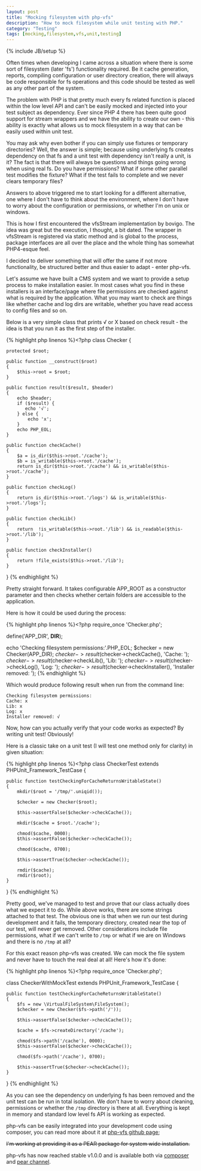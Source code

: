 ```yaml
---
layout: post
title: "Mocking filesystem with php-vfs"
description: "How to mock filesystem while unit testing with PHP."
category: "Testing"
tags: [mocking,filesystem,vfs,unit,testing]
---
```

{% include JB/setup %}


Often times when developing I came across a situation where there is some sort of filesystem (later 'fs') functionality
required. Be it cache generation, reports, compiling configuration or user directory creation, there will always be
code responsible for fs operations and this code should be tested as well as any other part of the system.

The problem with PHP is that pretty much every fs related function is placed within the low level API and can't be easily
mocked and injected into your test subject as dependency. Ever since PHP 4 there has been quite good support for stream
wrappers and we have the ability to create our own - this ability is exactly what allows us to mock filesystem in a way that can
be easily used within unit test.

You may ask why even bother if you can simply use fixtures or temporary directories? Well, the answer is simple; because
using underlying fs creates dependency on that fs and a unit test with dependency isn't really a unit, is it? The fact is
that there will always be questions and things going wrong when using real fs. Do you have permissions? What
if some other parallel test modifies the fixture? What if the test fails to complete and we never clears temporary files?

Answers to above triggered me to start looking for a different alternative, one where I don't have to think
about the environment, where I don't have to worry about the configuration or permissions, or whether I'm on unix or windows.

This is how I first encountered the vfsStream implementation by bovigo. The idea was great but the execution, I thought, a bit dated.
The wrapper in vfsStream is registered via static method and is global to the process, package interfaces are all over the
place and the whole thing has somewhat PHP4-esque feel.

I decided to deliver something that will offer the same if not more functionality, be structured better and thus easier to adapt - enter php-vfs.

Let's assume we have built a CMS system and we want to provide a setup process to make installation easier. In most cases what you find in these installers is an
interface/page where file permissions are checked against what is required by the application. What you may want to check are things like whether cache and log dirs
are writable, whether you have read access to config files and so on.

Below is a very simple class that prints √ or X based on check result - the idea is that you run it as the first step of the installer.

{% highlight php linenos %}<?php
class Checker {

    protected $root;

    public function __construct($root)
    {
        $this->root = $root;
    }

    public function result($result, $header)
    {
        echo $header;
        if ($result) {
           echo '√';
        } else {
            echo 'x';
        }
        echo PHP_EOL;
    }

    public function checkCache()
    {
        $a = is_dir($this->root.'/cache');
        $b = is_writable($this->root.'/cache');
        return is_dir($this->root.'/cache') && is_writable($this->root.'/cache');
    }

    public function checkLog()
    {
        return is_dir($this->root.'/logs') && is_writable($this->root.'/logs');
    }

    public function checkLib()
    {
        return  !is_writable($this->root.'/lib') && is_readable($this->root.'/lib');
    }

    public function checkInstaller()
    {
        return !file_exists($this->root.'/lib');
    }

}
{% endhighlight %}

Pretty straight forward. It takes configurable APP_ROOT as a constructor parameter and then checks whether certain folders
are accessible to the application.

Here is how it could be used during the process:

{% highlight php linenos %}<?php
require_once 'Checker.php';

define('APP_DIR', __DIR__);

echo 'Checking filesystem permissions:'.PHP_EOL;
$checker = new Checker(APP_DIR);
$checker->result($checker->checkCache(), 'Cache: ');
$checker->result($checker->checkLib(), 'Lib: ');
$checker->result($checker->checkLog(), 'Log: ');
$checker->result($checker->checkInstaller(), 'Installer removed: ');
{% endhighlight %}

Which would produce following result when run from the command line:

    Checking filesystem permissions:
    Cache: x
    Lib: x
    Log: x
    Installer removed: √

Now, how can you actually verify that your code works as expected? By writing unit test! Obviously!

Here is a classic take on a unit test (I will test one method only for clarity) in given situation:

{% highlight php linenos %}<?php
class CheckerTest extends PHPUnit_Framework_TestCase {

    public function testCheckingForCacheReturnsWritableState()
    {
        mkdir($root = '/tmp/'.uniqid());

        $checker = new Checker($root);

        $this->assertFalse($checker->checkCache());

        mkdir($cache = $root.'/cache');

        chmod($cache, 0000);
        $this->assertFalse($checker->checkCache());

        chmod($cache, 0700);

        $this->assertTrue($checker->checkCache());

        rmdir($cache);
        rmdir($root);
    }
}
{% endhighlight %}

Pretty good, we've managed to test and prove that our class actually does what we expect it to do. While above works, there are some
strings attached to that test. The obvious one is that when we run our test during development and it fails, the temporary directory, created
near the top of our test, will never get removed. Other considerations include file permissions, what if we can't write to ```/tmp``` or what if
we are on Windows and there is no ```/tmp``` at all?

For this exact reason php-vfs was created. We can mock the file system and never have to touch the real deal at all! Here's how it's done:

{% highlight php linenos %}<?php
require_once 'Checker.php';

class CheckerWithMockTest extends PHPUnit_Framework_TestCase {

    public function testCheckingForCacheReturnsWritableState()
    {
        $fs = new \VirtualFileSystem\FileSystem();
        $checker = new Checker($fs->path('/'));

        $this->assertFalse($checker->checkCache());

        $cache = $fs->createDirectory('/cache');

        chmod($fs->path('/cache'), 0000);
        $this->assertFalse($checker->checkCache());

        chmod($fs->path('/cache'), 0700);

        $this->assertTrue($checker->checkCache());
    }
}
{% endhighlight %}

As you can see the dependency on underlying fs has been removed and the unit test can be run in total isolation. We don't
have to worry about cleaning, permissions or whether the ```/tmp``` directory is there at all. Everything is kept in memory
and standard low level fs API is working as expected.

php-vfs can be easily integrated into your development code using composer, you can read more about it at [php-vfs github page](http://thornag.github.io/php-vfs);

<del>I'm working at providing it as a PEAR package for system wide installation.</del>

php-vfs has now reached stable v1.0.0 and is available both via [composer](https://packagist.org/packages/php-vfs/php-vfs) and [pear channel](http://pear.michaeldonat.net).
